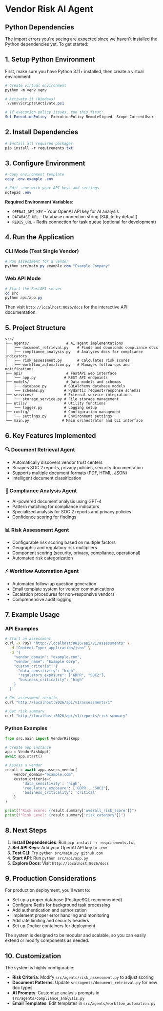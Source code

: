 ﻿# Vendor Risk AI Agent

## Python Dependencies

The import errors you're seeing are expected since we haven't installed the Python dependencies yet. To get started:

## 1. Setup Python Environment

First, make sure you have Python 3.11+ installed, then create a virtual environment:

```powershell
# Create virtual environment
python -m venv venv

# Activate it (Windows)
.\venv\Scripts\Activate.ps1

# If execution policy issues, run this first:
Set-ExecutionPolicy -ExecutionPolicy RemoteSigned -Scope CurrentUser
```

## 2. Install Dependencies

```powershell
# Install all required packages
pip install -r requirements.txt
```

## 3. Configure Environment

```powershell
# Copy environment template
copy .env.example .env

# Edit .env with your API keys and settings
notepad .env
```

**Required Environment Variables:**
- `OPENAI_API_KEY` - Your OpenAI API key for AI analysis
- `DATABASE_URL` - Database connection string (SQLite by default)
- `REDIS_URL` - Redis connection for task queue (optional for development)

## 4. Run the Application

### CLI Mode (Test Single Vendor)
```powershell
# Run assessment for a vendor
python src/main.py example.com "Example Company"
```

### Web API Mode
```powershell
# Start the FastAPI server
cd src
python api/app.py
```

Then visit `http://localhost:8026/docs` for the interactive API documentation.

## 5. Project Structure

```
src/
├── agents/                 # AI agent implementations
│   ├── document_retrieval.py    # Finds and downloads compliance docs
│   ├── compliance_analysis.py   # Analyzes docs for compliance indicators
│   ├── risk_assessment.py       # Calculates risk scores
│   └── workflow_automation.py   # Manages follow-ups and notifications
├── api/                    # FastAPI web interface
│   └── app.py             # REST API endpoints
├── models/                 # Data models and schemas
│   ├── database.py        # SQLAlchemy database models
│   └── schemas.py         # Pydantic request/response schemas
├── services/              # External service integrations
│   └── storage_service.py # File storage management
├── utils/                 # Utility functions
│   └── logger.py          # Logging setup
├── config/                # Configuration management
│   └── settings.py        # Environment settings
└── main.py               # Main orchestrator and CLI interface
```

## 6. Key Features Implemented

### 🔍 Document Retrieval Agent
- Automatically discovers vendor trust centers
- Scrapes SOC 2 reports, privacy policies, security documentation
- Supports multiple document formats (PDF, HTML, JSON)
- Intelligent document classification

### 🔬 Compliance Analysis Agent
- AI-powered document analysis using GPT-4
- Pattern matching for compliance indicators
- Specialized analysis for SOC 2 reports and privacy policies
- Confidence scoring for findings

### 📊 Risk Assessment Agent
- Configurable risk scoring based on multiple factors
- Geographic and regulatory risk multipliers
- Component scoring (security, privacy, compliance, operational)
- Automated risk categorization

### ⚡ Workflow Automation Agent
- Automated follow-up question generation
- Email template system for vendor communications
- Escalation procedures for non-responsive vendors
- Comprehensive audit logging

## 7. Example Usage

### API Examples

```bash
# Start an assessment
curl -X POST "http://localhost:8026/api/v1/assessments" \
  -H "Content-Type: application/json" \
  -d '{
    "vendor_domain": "example.com",
    "vendor_name": "Example Corp",
    "custom_criteria": {
      "data_sensitivity": "high",
      "regulatory_exposure": ["GDPR", "SOC2"],
      "business_criticality": "high"
    }
  }'

# Get assessment results
curl "http://localhost:8026/api/v1/assessments/1"

# Get risk summary
curl "http://localhost:8026/api/v1/reports/risk-summary"
```

### Python Examples

```python
from src.main import VendorRiskApp

# Create app instance
app = VendorRiskApp()
await app.start()

# Assess a vendor
result = await app.assess_vendor(
    vendor_domain="example.com",
    custom_criteria={
        'data_sensitivity': 'high',
        'regulatory_exposure': ['GDPR', 'SOC2'],
        'business_criticality': 'critical'
    }
)

print(f"Risk Score: {result.summary['overall_risk_score']}")
print(f"Risk Level: {result.summary['risk_category']}")
```

## 8. Next Steps

1. **Install Dependencies**: Run `pip install -r requirements.txt`
2. **Set API Keys**: Add your OpenAI API key to `.env`
3. **Test CLI**: Try `python src/main.py github.com`
4. **Start API**: Run `python src/api/app.py`
5. **Explore Docs**: Visit `http://localhost:8026/docs`

## 9. Production Considerations

For production deployment, you'll want to:

- Set up a proper database (PostgreSQL recommended)
- Configure Redis for background task processing
- Add authentication and authorization
- Implement proper error handling and monitoring
- Add rate limiting and security headers
- Set up Docker containers for deployment

The system is designed to be modular and scalable, so you can easily extend or modify components as needed.

## 10. Customization

The system is highly configurable:

- **Risk Criteria**: Modify `src/agents/risk_assessment.py` to adjust scoring
- **Document Patterns**: Update `src/agents/document_retrieval.py` for new doc types
- **AI Prompts**: Customize analysis prompts in `src/agents/compliance_analysis.py`
- **Email Templates**: Edit templates in `src/agents/workflow_automation.py`
